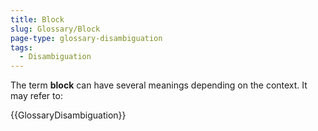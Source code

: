 ```yaml
---
title: Block
slug: Glossary/Block
page-type: glossary-disambiguation
tags:
  - Disambiguation
---
```


The term **block** can have several meanings depending on the context. It may refer to:

{{GlossaryDisambiguation}}
